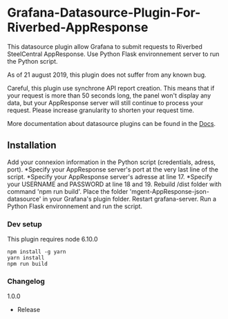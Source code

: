 # Grafana-Datasource-Plugin-For-Riverbed-AppResponse
This datasource plugin allow Grafana to submit requests to Riverbed SteelCentral AppResponse.
Use Python Flask environnement server to run the Python script.

As of 21 august 2019, this plugin does not suffer from any known bug.

Careful, this plugin use synchrone API report creation. This means that if your request is more than 50 seconds long, the panel won't display any data, but your AppResponse server will still continue to process your request.
Please increase granularity to shorten your request time.


More documentation about datasource plugins can be found in the [Docs](https://github.com/grafana/grafana/blob/master/docs/sources/plugins/developing/datasources.md).

## Installation

Add your connexion information in the Python script (credentials, adress, port).
    *Specify your AppResponse server's port at the very last line of the script.
    *Specify your AppResponse server's adresse at line 17.
    *Specify your USERNAME and PASSWORD at line 18 and 19.
Rebuild /dist folder with command 'npm run build'.
Place the folder 'mgent-AppResponse-json-datasource' in your Grafana's plugin folder.
Restart grafana-server.
Run a Python Flask environnement and run the script.


### Dev setup

This plugin requires node 6.10.0

```
npm install -g yarn
yarn install
npm run build
```

### Changelog

1.0.0
- Release


